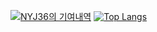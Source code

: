 [![NYJ36의 기여내역](https://github-readme-stats.vercel.app/api?username=NYJ36&show_icons=true&theme=react)](https://github.com/anuraghazra/github-readme-stats)
[![Top Langs](https://github-readme-stats.vercel.app/api/top-langs/?username=NYJ36&show_icons=true&theme=react&layout=compact)](https://github.com/anuraghazra/github-readme-stats)
